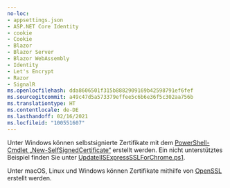 ```yaml
---
no-loc:
- appsettings.json
- ASP.NET Core Identity
- cookie
- Cookie
- Blazor
- Blazor Server
- Blazor WebAssembly
- Identity
- Let's Encrypt
- Razor
- SignalR
ms.openlocfilehash: dda8606501f315b8882909169b42598791ef6fef
ms.sourcegitcommit: a49c47d5a573379effee5c6b6e36f5c302aa756b
ms.translationtype: HT
ms.contentlocale: de-DE
ms.lasthandoff: 02/16/2021
ms.locfileid: "100551607"
---
```

Unter Windows können selbstsignierte Zertifikate mit dem [PowerShell-Cmdlet „New-SelfSignedCertificate“](/powershell/module/pkiclient/new-selfsignedcertificate) erstellt werden. Ein nicht unterstütztes Beispiel finden Sie unter [UpdateIISExpressSSLForChrome.ps1](https://github.com/dotnet/AspNetCore.Docs/tree/master/aspnetcore/includes/make-x509-cert/UpdateIISExpressSSLForChrome.ps1).

Unter macOS, Linux und Windows können Zertifikate mithilfe von [OpenSSL](https://www.openssl.org/) erstellt werden.
